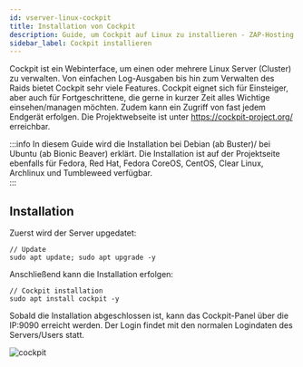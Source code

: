 ```yaml
---
id: vserver-linux-cockpit
title: Installation von Cockpit
description: Guide, um Cockpit auf Linux zu installieren - ZAP-Hosting.com Dokumentation
sidebar_label: Cockpit installieren
---
```


Cockpit ist ein Webinterface, um einen oder mehrere Linux Server (Cluster) zu verwalten. Von einfachen Log-Ausgaben bis hin zum Verwalten des Raids bietet Cockpit sehr viele Features. 
Cockpit eignet sich für Einsteiger, aber auch für Fortgeschrittene, die gerne in kurzer Zeit alles Wichtige einsehen/managen möchten. Zudem kann ein Zugriff von fast jedem Endgerät erfolgen.
Die Projektwebseite ist unter https://cockpit-project.org/ erreichbar. 

:::info
In diesem Guide wird die Installation bei Debian (ab Buster)/ bei Ubuntu (ab Bionic Beaver) erklärt. Die Installation ist auf der Projektseite ebenfalls für Fedora, Red Hat, Fedora CoreOS, CentOS, Clear Linux, Archlinux und Tumbleweed verfügbar.   
:::

## Installation

Zuerst wird der Server upgedatet:
```
// Update
sudo apt update; sudo apt upgrade -y
```
Anschließend kann die Installation erfolgen: 
```
// Cockpit installation
sudo apt install cockpit -y
```
Sobald die Installation abgeschlossen ist, kann das Cockpit-Panel über die IP:9090 erreicht werden. 
Der Login findet mit den normalen Logindaten des Servers/Users statt. 

![cockpit](https://user-images.githubusercontent.com/61953937/167338111-31decaf3-6838-402b-819b-94323c87c11c.png)
